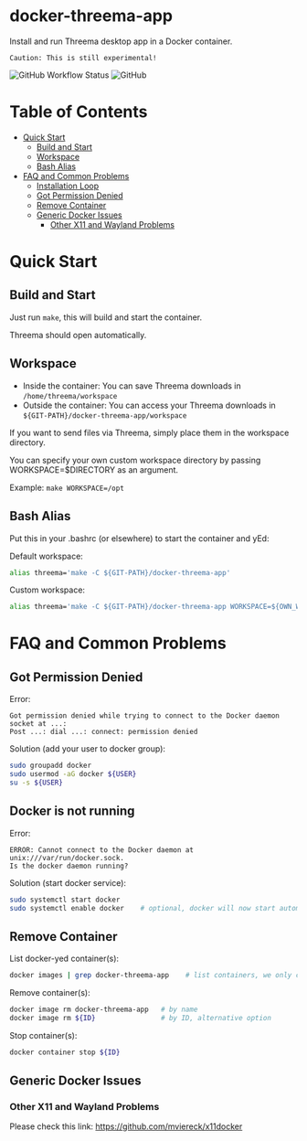 # docker-threema-app

Install and run Threema desktop app in a Docker container.

`Caution: This is still experimental!`

![GitHub Workflow Status](https://img.shields.io/github/actions/workflow/status/alexazon/docker-threema-app/build.yml)
![GitHub](https://img.shields.io/github/license/alexazon/docker-threema-app)

# Table of Contents

- [Quick Start](#quick-start)
  - [Build and Start](#build-and-start)
  - [Workspace](#workspace)
  - [Bash Alias](#bash-alias)
- [FAQ and Common Problems](#faq-and-common-problems)
  - [Installation Loop](#installation-loop)
  - [Got Permission Denied](#got-permission-denied)
  - [Remove Container](#remove-container)
  - [Generic Docker Issues](#generic-docker-issues)
    - [Other X11 and Wayland Problems](#other-x11-and-wayland-problems)

# Quick Start

## Build and Start

Just run `make`, this will build and start the container.

Threema should open automatically.

## Workspace

- Inside the container: You can save Threema downloads in `/home/threema/workspace`
- Outside the container: You can access your Threema downloads in `${GIT-PATH}/docker-threema-app/workspace`

If you want to send files via Threema, simply place them in the workspace directory.

You can specify your own custom workspace directory by passing WORKSPACE=$DIRECTORY as an argument.

Example: `make WORKSPACE=/opt`

## Bash Alias

Put this in your .bashrc (or elsewhere) to start the container and yEd:

Default workspace:

```bash
alias threema='make -C ${GIT-PATH}/docker-threema-app'
```

Custom workspace:

```bash
alias threema='make -C ${GIT-PATH}/docker-threema-app WORKSPACE=${OWN_WORKSPACE_PATH}'
```

# FAQ and Common Problems

## Got Permission Denied

Error:

```
Got permission denied while trying to connect to the Docker daemon socket at ...:
Post ...: dial ...: connect: permission denied
```

Solution (add your user to docker group):

```bash
sudo groupadd docker
sudo usermod -aG docker ${USER}
su -s ${USER}
```

## Docker is not running

Error:

```
ERROR: Cannot connect to the Docker daemon at unix:///var/run/docker.sock.
Is the docker daemon running?
```

Solution (start docker service):

```bash
sudo systemctl start docker
sudo systemctl enable docker    # optional, docker will now start automatically
```

## Remove Container

List docker-yed container(s):

```bash
docker images | grep docker-threema-app    # list containers, we only care about docker-yed container(s)
```

Remove container(s):

```bash
docker image rm docker-threema-app   # by name
docker image rm ${ID}                # by ID, alternative option
```

Stop container(s):

```bash
docker container stop ${ID}
```

## Generic Docker Issues

### Other X11 and Wayland Problems

Please check this link: https://github.com/mviereck/x11docker
